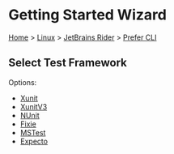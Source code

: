 <!--
GENERATED FILE - DO NOT EDIT
This file was generated by [MarkdownSnippets](https://github.com/SimonCropp/MarkdownSnippets).
Source File: /docs/mdsource/wiz/Linux_Rider_Cli.source.md
To change this file edit the source file and then run MarkdownSnippets.
-->

# Getting Started Wizard

[Home](/docs/wiz/readme.md) > [Linux](Linux.md) > [JetBrains Rider](Linux_Rider.md) > [Prefer CLI](Linux_Rider_Cli.md)

## Select Test Framework

Options:
 * [Xunit](Linux_Rider_Cli_Xunit.md)
 * [XunitV3](Linux_Rider_Cli_XunitV3.md)
 * [NUnit](Linux_Rider_Cli_NUnit.md)
 * [Fixie](Linux_Rider_Cli_Fixie.md)
 * [MSTest](Linux_Rider_Cli_MSTest.md)
 * [Expecto](Linux_Rider_Cli_Expecto.md)
